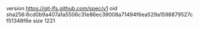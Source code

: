 version https://git-lfs.github.com/spec/v1
oid sha256:6cd0b9a407a1a5506c31e86ec39008a71494f6ea529a1598879527cf51348f6e
size 1221

